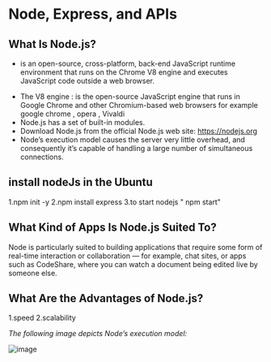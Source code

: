 #  Node, Express, and APIs #

## What Is Node.js? ##
- is an open-source, cross-platform, back-end JavaScript runtime environment that runs on the Chrome V8 engine and executes JavaScript code outside a web browser.

* The V8 engine : is the open-source JavaScript engine that runs in Google Chrome and other Chromium-based web browsers for example google chrome , opera , Vivaldi
* Node.js has a set of built-in modules.
* Download Node.js from the official Node.js web site: https://nodejs.org
* Node’s execution model causes the server very little overhead, and consequently it’s capable of handling a large number of simultaneous connections.

## install nodeJs in the Ubuntu ##

1.npm init -y
2.npm install express
3.to start nodejs " npm start"

## What Kind of Apps Is Node.js Suited To? ##
Node is particularly suited to building applications that require some form of real-time interaction or collaboration — for example, chat sites, or apps such as CodeShare, where you can watch a document being edited live by someone else.

## What Are the Advantages of Node.js? ##
1.speed
2.scalability

*The following image depicts Node’s execution model:*

![image](img/1516152673node_event_loop.png)
